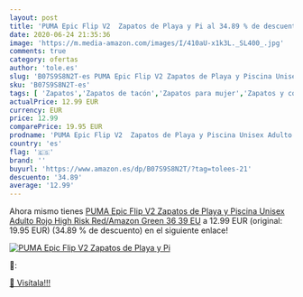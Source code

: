 ```yaml
---
layout: post
title: 'PUMA Epic Flip V2  Zapatos de Playa y Pi al 34.89 % de descuento'
date: 2020-06-24 21:35:36
image: 'https://m.media-amazon.com/images/I/410aU-x1k3L._SL400_.jpg'
comments: true
category: ofertas
author: 'tole.es'
slug: 'B07S9S8N2T-es PUMA Epic Flip V2 Zapatos de Playa y Piscina Unisex Adulto...'
sku: 'B07S9S8N2T-es'
tags: [ 'Zapatos','Zapatos de tacón','Zapatos para mujer','Zapatos y complementos','zapatos', ]
actualPrice: 12.99 EUR
currency: EUR
price: 12.99
comparePrice: 19.95 EUR
prodname: 'PUMA Epic Flip V2  Zapatos de Playa y Piscina Unisex Adulto  Rojo  High Risk Red/Amazon Green 36   39 EU'
country: 'es'
flag: '🇪🇸'
brand: ''
buyurl: 'https://www.amazon.es/dp/B07S9S8N2T/?tag=tolees-21'
descuento: '34.89'
average: '12.99'
---
```


Ahora mismo tienes [PUMA Epic Flip V2  Zapatos de Playa y Piscina Unisex Adulto  Rojo  High Risk Red/Amazon Green 36   39 EU](https://www.amazon.es/dp/B07S9S8N2T/?tag=tolees-21) a 12.99 EUR (original: 19.95 EUR) (34.89 %  de descuento) en el siguiente enlace!

[![PUMA Epic Flip V2  Zapatos de Playa y Pi](https://m.media-amazon.com/images/I/410aU-x1k3L._SL400_.jpg)](https://www.amazon.es/dp/B07S9S8N2T/?tag=tolees-21)

🔎:


[🛒 Visítala!!!](https://www.amazon.es/dp/B07S9S8N2T/?tag=tolees-21)

